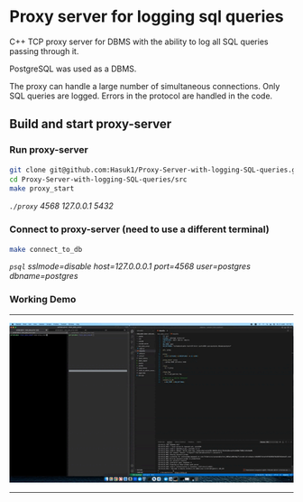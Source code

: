 # **Proxy server for logging sql queries**

C++ TCP proxy server for DBMS with the ability to log all SQL queries passing through it.  

PostgreSQL was used as a DBMS.  

The proxy can handle a large number of simultaneous connections. Only SQL queries are logged. Errors in the protocol are handled in the code.  

## **Build and start proxy-server**

### **Run proxy-server**

```bash
git clone git@github.com:Hasuk1/Proxy-Server-with-logging-SQL-queries.git
cd Proxy-Server-with-logging-SQL-queries/src
make proxy_start
```

*`./proxy` 4568 127.0.0.1 5432*

### **Connect to proxy-server (need to use a different terminal)**

```bash
make connect_to_db
```
*`psql` sslmode=disable host=127.0.0.0.1 port=4568 user=postgres dbname=postgres*

### **Working Demo**
---
![](misc/%D0%97%D0%B0%D0%BF%D0%B8%D1%81%D1%8C_%D1%8D%D0%BA%D1%80%D0%B0%D0%BD%D0%B0_2023-11-21_%D0%B2_1.47.23_PM.gif)

---
